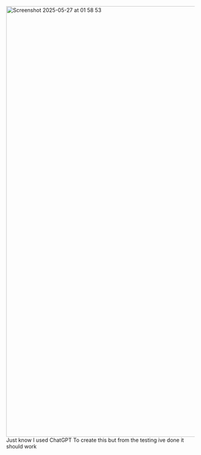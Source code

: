 <img width="1151" alt="Screenshot 2025-05-27 at 01 58 53" src="https://github.com/user-attachments/assets/0997bc0b-4e92-4ce5-ac95-d36d4df28757" />
Just know I used ChatGPT To create this but from the testing ive done it should work
